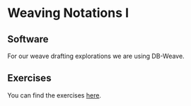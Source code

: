 # Weaving Notations I

## Software

For our weave drafting explorations we are using DB-Weave.

## Exercises

You can find the exercises [here](exercises).